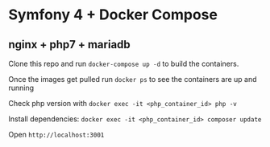 # Symfony 4 + Docker Compose
## nginx + php7 + mariadb

Clone this repo and run `docker-compose up -d` to build the containers.

Once the images get pulled run `docker ps` to see the containers are up and running

Check php version with `docker exec -it <php_container_id> php -v`

Install dependencies: `docker exec -it <php_container_id> composer update`

Open `http://localhost:3001`